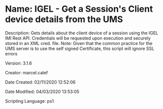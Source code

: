 ﻿# Name: IGEL - Get a Session's Client device details from the UMS

Description: Gets details about the client device of a session using the IGEL IMI Rest API.
Credentials will be requested upon execution and securely stored in an XML cred. file.
Note: Given that the common practice for the UMS server is to use the self signed Certificate, 
          this script will ignore SSL errors

Version: 3.1.6

Creator: marcel.calef

Date Created: 02/11/2020 12:52:06

Date Modified: 04/03/2020 13:53:05

Scripting Language: ps1

